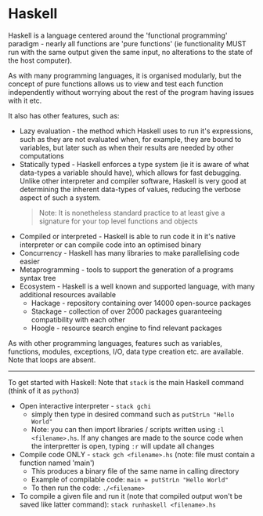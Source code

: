 # Haskell

Haskell is a language centered around the 'functional programming' paradigm - nearly all functions are 'pure functions' (ie functionality MUST run with the same output given the same input, no alterations to the state of the host computer).

As with many programming languages, it is organised modularly, but the concept of pure functions allows us to view and test each function independently without worrying about the rest of the program having issues with it etc.

It also has other features, such as:
* Lazy evaluation - the method which Haskell uses to run it's expressions, such as they are not evaluated when, for example, they are bound to variables, but later such as when their results are needed by other computations
* Statically typed - Haskell enforces a type system (ie it is aware of what data-types a variable should have), which allows for fast debugging. Unlike other interpreter and compiler software, Haskell is very good at determining the inherent data-types of values, reducing the verbose aspect of such a system.
  > Note: It is nonetheless standard practice to at least give a signature for your top level functions and objects
* Compiled or interpreted - Haskell is able to run code it in it's native interpreter or can compile code into an optimised binary
* Concurrency - Haskell has many libraries to make parallelising code easier
* Metaprogramming - tools to support the generation of a programs syntax tree
* Ecosystem - Haskell is a well known and supported language, with many additional resources available
  * Hackage - repository containing over 14000 open-source packages
  * Stackage - collection of over 2000 packages guaranteeing compatibility with each other
  * Hoogle - resource search engine to find relevant packages

As with other programming languages, features such as variables, functions, modules, exceptions, I/O, data type creation etc. are available. Note that loops are absent.

***

To get started with Haskell:
Note that `stack` is the main Haskell command (think of it as `python3`)
* Open interactive interpreter - `stack gchi`
  * simply then type in desired command such as `putStrLn "Hello World"`
  * Note: you can then import libraries / scripts written using `:l <filename>.hs`. If any changes are made to the source code when the interpretter is open, typing `:r` will update all changes
* Compile code ONLY - `stack gch <filename>.hs` (note: file must contain a function named 'main')
  * This produces a binary file of the same name in calling directory
  * Example of compilable code: ```main = putStrLn "Hello World"```
  * To then run the code: `./<filename>`
* To compile a given file and run it (note that compiled output won't be saved like latter command): `stack runhaskell <filename>.hs`